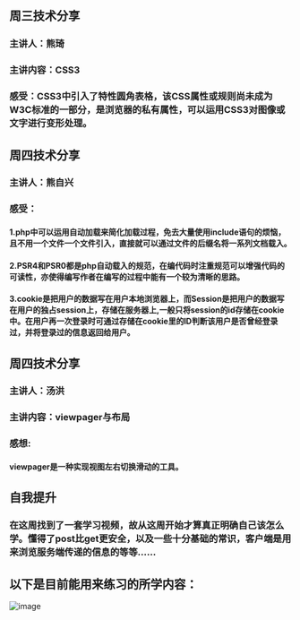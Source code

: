 ## 周三技术分享
### 主讲人：熊琦
### 主讲内容：CSS3
### 感受：CSS3中引入了特性圆角表格，该CSS属性或规则尚未成为W3C标准的一部分，是浏览器的私有属性，可以运用CSS3对图像或文字进行变形处理。
## 周四技术分享
### 主讲人：熊自兴
### 感受：
#### 1.php中可以运用自动加载来简化加载过程，免去大量使用include语句的烦恼，且不用一个文件一个文件引入，直接就可以通过文件的后缀名将一系列文档载入。
#### 2.PSR4和PSR0都是php自动载入的规范，在编代码时注重规范可以增强代码的可读性，亦使得编写作者在编写的过程中能有一个较为清晰的思路。
#### 3.cookie是把用户的数据写在用户本地浏览器上，而Session是把用户的数据写在用户的独占session上，存储在服务器上,一般只将session的id存储在cookie中。在用户再一次登录时可通过存储在cookie里的ID判断该用户是否曾经登录过，并将登录过的信息返回给用户。
## 周四技术分享
### 主讲人：汤洪
### 主讲内容：viewpager与布局
### 感想:
#### viewpager是一种实现视图左右切换滑动的工具。

## 自我提升
### 在这周找到了一套学习视频，故从这周开始才算真正明确自己该怎么学。懂得了post比get更安全，以及一些十分基础的常识，客户端是用来浏览服务端传递的信息的等等……
## 以下是目前能用来练习的所学内容：
![image](d:/1.PNG)